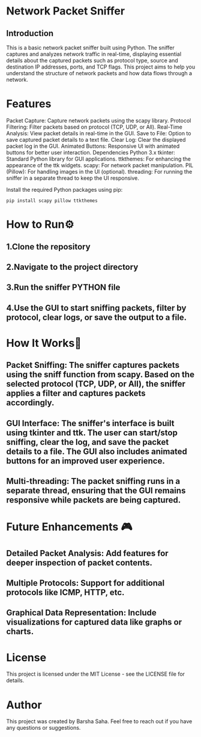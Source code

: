 # Network Packet Sniffer
## Introduction
This is a basic network packet sniffer built using Python. The sniffer captures and analyzes network traffic in real-time, displaying essential details about the captured packets such as protocol type, source and destination IP addresses, ports, and TCP flags. This project aims to help you understand the structure of network packets and how data flows through a network.

# Features
Packet Capture: Capture network packets using the scapy library.
Protocol Filtering: Filter packets based on protocol (TCP, UDP, or All).
Real-Time Analysis: View packet details in real-time in the GUI.
Save to File: Option to save captured packet details to a text file.
Clear Log: Clear the displayed packet log in the GUI.
Animated Buttons: Responsive UI with animated buttons for better user interaction.
Dependencies
Python 3.x
tkinter: Standard Python library for GUI applications.
ttkthemes: For enhancing the appearance of the ttk widgets.
scapy: For network packet manipulation.
PIL (Pillow): For handling images in the UI (optional).
threading: For running the sniffer in a separate thread to keep the UI responsive.

Install the required Python packages using pip:
```
pip install scapy pillow ttkthemes
```
# How to Run⚙️

## 1.Clone the repository
## 2.Navigate to the project directory
## 3.Run the sniffer PYTHON file
## 4.Use the GUI to start sniffing packets, filter by protocol, clear logs, or save the output to a file.

# How It Works🪩
## Packet Sniffing: The sniffer captures packets using the sniff function from scapy. Based on the selected protocol (TCP, UDP, or All), the sniffer applies a filter and captures packets accordingly.
## GUI Interface: The sniffer's interface is built using tkinter and ttk. The user can start/stop sniffing, clear the log, and save the packet details to a file. The GUI also includes animated buttons for an improved user experience.
## Multi-threading: The packet sniffing runs in a separate thread, ensuring that the GUI remains responsive while packets are being captured.


# Future Enhancements 🎮
## Detailed Packet Analysis: Add features for deeper inspection of packet contents.
## Multiple Protocols: Support for additional protocols like ICMP, HTTP, etc.
## Graphical Data Representation: Include visualizations for captured data like graphs or charts.

# License
This project is licensed under the MIT License - see the LICENSE file for details.

# Author
This project was created by Barsha Saha. Feel free to reach out if you have any questions or suggestions.
